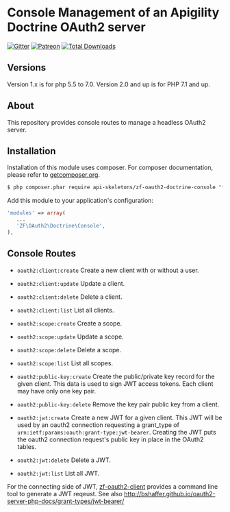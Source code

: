 Console Management of an Apigility Doctrine OAuth2 server
=========================================================

[![Gitter](https://badges.gitter.im/api-skeletons/open-source.svg)](https://gitter.im/api-skeletons/open-source)
[![Patreon](https://img.shields.io/badge/patreon-donate-yellow.svg)](https://www.patreon.com/apiskeletons)
[![Total Downloads](https://poser.pugx.org/api-skeletons/zf-oauth2-doctrine-console/downloads)](https://packagist.org/packages/api-skeletons/zf-oauth2-doctrine-console)

Versions
--------

Version 1.x is for php 5.5 to 7.0.  Version 2.0 and up is for PHP 7.1 and up.


About
-----

This repository provides console routes to manage a headless OAuth2 server.


Installation
------------

Installation of this module uses composer. For composer documentation, please refer to [getcomposer.org](http://getcomposer.org/).

```sh
$ php composer.phar require api-skeletons/zf-oauth2-doctrine-console "*"
```

Add this module to your application's configuration:

```php
'modules' => array(
   ...
   'ZF\OAuth2\Doctrine\Console',
),
```

Console Routes
------------------

* `oauth2:client:create` Create a new client with or without a user.

* `oauth2:client:update` Update a client.

* `oauth2:client:delete` Delete a client.

* `oauth2:client:list` List all clients.

* `oauth2:scope:create` Create a scope.

* `oauth2:scope:update` Update a scope.

* `oauth2:scope:delete` Delete a scope.

* `oauth2:scope:list` List all scopes.

* `oauth2:public-key:create` Create the public/private key record for the given client.  This data is used to sign JWT access tokens.  Each client may have only one key pair.

* `oauth2:public-key:delete` Remove the key pair public key from a client.

* `oauth2:jwt:create` Create a new JWT for a given client.  This JWT will be used by an oauth2 connection requesting a grant_type of `urn:ietf:params:oauth:grant-type:jwt-bearer`.  Creating the JWT puts the oauth2 connection request's public key in place in the OAuth2 tables.

* `oauth2:jwt:delete` Delete a JWT.

* `oauth2:jwt:list` List all JWT.

For the connecting side of JWT, [zf-oauth2-client](https://github.com/API-Skeletons/zf-oauth2-client) provides a command line tool to generate a JWT reqeust.  See also http://bshaffer.github.io/oauth2-server-php-docs/grant-types/jwt-bearer/

